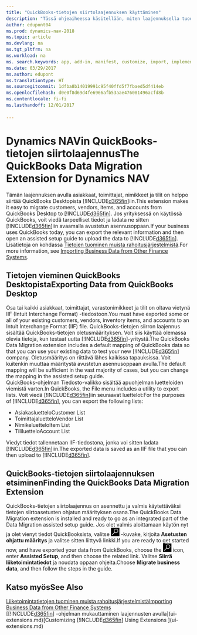 ```yaml
---
title: "QuickBooks-tietojen siirtolaajennuksen käyttäminen"
description: "Tässä ohjeaiheessa käsitellään, miten laajennuksella tuodaan asiakkaita, toimittajia, nimikkeitä ja tilejä QuickBooks Desktopista Dynamics NAViin."
author: edupont04
ms.prod: dynamics-nav-2018
ms.topic: article
ms.devlang: na
ms.tgt_pltfrm: na
ms.workload: na
ms. search.keywords: app, add-in, manifest, customize, import, implement
ms.date: 03/29/2017
ms.author: edupont
ms.translationtype: HT
ms.sourcegitcommit: 1dfba8b14019991c95f40ffd5f7fbaed5df414eb
ms.openlocfilehash: d0e0f8d69d4fe6966afb53aae476081496acfd8b
ms.contentlocale: fi-fi
ms.lasthandoff: 12/01/2017

---
```

# <a name="the-quickbooks-data-migration-extension-for-dynamics-nav"></a><span data-ttu-id="7c69a-103">Dynamics NAVin QuickBooks-tietojen siirtolaajennus</span><span class="sxs-lookup"><span data-stu-id="7c69a-103">The QuickBooks Data Migration Extension for Dynamics NAV</span></span>
<span data-ttu-id="7c69a-104">Tämän laajennuksen avulla asiakkaat, toimittajat, nimikkeet ja tilit on helppo siirtää QuickBooks Desktopista [!INCLUDE[d365fin](includes/d365fin_md.md)]iin.</span><span class="sxs-lookup"><span data-stu-id="7c69a-104">This extension makes it easy to migrate customers, vendors, items, and accounts from QuickBooks Desktop to [!INCLUDE[d365fin](includes/d365fin_md.md)].</span></span> <span data-ttu-id="7c69a-105">Jos yrityksessä on käytössä QuickBooks, voit viedä tarpeelliset tiedot ja ladata ne sitten [!INCLUDE[d365fin](includes/d365fin_md.md)]iin avaamalla avustetun asennusoppaan.</span><span class="sxs-lookup"><span data-stu-id="7c69a-105">If your business uses QuickBooks today, you can export the relevant information and then open an assisted setup guide to upload the data to [!INCLUDE[d365fin](includes/d365fin_md.md)].</span></span>  
<span data-ttu-id="7c69a-106">Lisätietoja on kohdassa [Tietojen tuominen muista rahoitusjärjestelmistä](upload-data.md).</span><span class="sxs-lookup"><span data-stu-id="7c69a-106">For more information, see [Importing Business Data from Other Finance Systems](upload-data.md).</span></span>

## <a name="exporting-data-from-quickbooks-desktop"></a><span data-ttu-id="7c69a-107">Tietojen vieminen QuickBooks Desktopista</span><span class="sxs-lookup"><span data-stu-id="7c69a-107">Exporting Data from QuickBooks Desktop</span></span>
<span data-ttu-id="7c69a-108">Osa tai kaikki asiakkaat, toimittajat, varastonimikkeet ja tilit on oltava vietynä IIF (Intuit Interchange Format) -tiedostoon.</span><span class="sxs-lookup"><span data-stu-id="7c69a-108">You must have exported some or all of your existing customers, vendors, inventory items, and accounts to an Intuit Interchange Format (IIF) file.</span></span> <span data-ttu-id="7c69a-109">QuickBooks-tietojen siirron laajennus sisältää QuickBooks-tietojen oletusmäärityksen. Voit siis käyttää olemassa olevia tietoja, kun testaat uutta [!INCLUDE[d365fin](includes/d365fin_md.md)]-yritystä.</span><span class="sxs-lookup"><span data-stu-id="7c69a-109">The QuickBooks Data Migration extension includes a default mapping of QuickBooks data so that you can use your existing data to test your new [!INCLUDE[d365fin](includes/d365fin_md.md)] company.</span></span> <span data-ttu-id="7c69a-110">Oletusmääritys on riittävä lähes kaikissa tapauksissa. Voit kuitenkin muuttaa määritystä avustetun asennusoppaan avulla.</span><span class="sxs-lookup"><span data-stu-id="7c69a-110">The default mapping will be sufficient in the vast majority of cases, but you can change the mapping in the assisted setup guide.</span></span>  
<span data-ttu-id="7c69a-111">QuickBooks-ohjelman Tiedosto-valikko sisältää apuohjelman luetteloiden viemistä varten.</span><span class="sxs-lookup"><span data-stu-id="7c69a-111">In QuickBooks, the File menu includes a utility to export lists.</span></span> <span data-ttu-id="7c69a-112">Voit viedä [!INCLUDE[d365fin](includes/d365fin_md.md)]iin seuraavat luettelot:</span><span class="sxs-lookup"><span data-stu-id="7c69a-112">For the purposes of [!INCLUDE[d365fin](includes/d365fin_md.md)], you can export the following lists:</span></span>

* <span data-ttu-id="7c69a-113">Asiakasluettelo</span><span class="sxs-lookup"><span data-stu-id="7c69a-113">Customer List</span></span>  
* <span data-ttu-id="7c69a-114">Toimittajaluettelo</span><span class="sxs-lookup"><span data-stu-id="7c69a-114">Vendor List</span></span>  
* <span data-ttu-id="7c69a-115">Nimikeluettelo</span><span class="sxs-lookup"><span data-stu-id="7c69a-115">Item List</span></span>  
* <span data-ttu-id="7c69a-116">Tililuettelo</span><span class="sxs-lookup"><span data-stu-id="7c69a-116">Account List</span></span>  

<span data-ttu-id="7c69a-117">Viedyt tiedot tallennetaan IIF-tiedostona, jonka voi sitten ladata [!INCLUDE[d365fin](includes/d365fin_md.md)]iin.</span><span class="sxs-lookup"><span data-stu-id="7c69a-117">The exported data is saved as an IIF file that you can then upload to [!INCLUDE[d365fin](includes/d365fin_md.md)].</span></span>

## <a name="finding-the-quickbooks-data-migration-extension"></a><span data-ttu-id="7c69a-118">QuickBooks-tietojen siirtolaajennuksen etsiminen</span><span class="sxs-lookup"><span data-stu-id="7c69a-118">Finding the QuickBooks Data Migration Extension</span></span>
<span data-ttu-id="7c69a-119">QuickBooks-tietojen siirtolaajennus on asennettu ja valmis käytettäväksi tietojen siirtoasetusten ohjatun määrityksen osana.</span><span class="sxs-lookup"><span data-stu-id="7c69a-119">The QuickBooks Data Migration extension is installed and ready to go as an integrated part of the Data Migration assisted setup guide.</span></span> <span data-ttu-id="7c69a-120">Jos olet valmis aloittamaan käytön nyt ja olet vienyt tiedot QuickBooksista, valitse ![Etsi sivu tai raportti](media/ui-search/search_small.png "Etsi sivu tai raportti -kuvake") -kuvake, kirjoita **Asetusten ohjattu määritys** ja valitse sitten liittyvä linkki.</span><span class="sxs-lookup"><span data-stu-id="7c69a-120">If you are ready to get started now, and have exported your data from QuickBooks, choose the ![Search for Page or Report](media/ui-search/search_small.png "Search for Page or Report icon") icon, enter **Assisted Setup**, and then choose the related link.</span></span> <span data-ttu-id="7c69a-121">Valitse **Siirrä liiketoimintatiedot** ja noudata oppaan ohjeita.</span><span class="sxs-lookup"><span data-stu-id="7c69a-121">Choose **Migrate business data**, and then follow the steps in the guide.</span></span>  

## <a name="see-also"></a><span data-ttu-id="7c69a-122">Katso myös</span><span class="sxs-lookup"><span data-stu-id="7c69a-122">See Also</span></span>
[<span data-ttu-id="7c69a-123">Liiketoimintatietojen tuominen muista rahoitusjärjestelmistä</span><span class="sxs-lookup"><span data-stu-id="7c69a-123">Importing Business Data from Other Finance Systems</span></span>](upload-data.md)  
<span data-ttu-id="7c69a-124">[[!INCLUDE[d365fin](includes/d365fin_md.md)] -ohjelman mukauttaminen laajennusten avulla](ui-extensions.md)</span><span class="sxs-lookup"><span data-stu-id="7c69a-124">[Customizing [!INCLUDE[d365fin](includes/d365fin_md.md)] Using Extensions ](ui-extensions.md)</span></span>  

